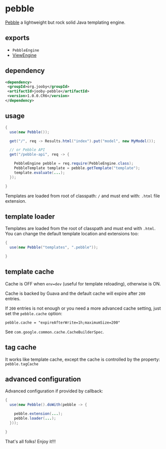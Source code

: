 # pebble

<a href="http://www.mitchellbosecke.com/pebble">Pebble</a> a lightweight but rock solid Java templating engine.

## exports

* ```PebbleEngine```
* [ViewEngine](/apidocs/org/jooby/View.Engine.html)

## dependency

```xml
<dependency>
 <groupId>org.jooby</groupId>
 <artifactId>jooby-pebble</artifactId>
 <version>1.0.0.CR6</version>
</dependency>
```

## usage

```java
{
  use(new Pebble());

  get("/", req -> Results.html("index").put("model", new MyModel());

  // or Pebble API
  get("/pebble-api", req -> {

    PebbleEngine pebble = req.require(PebbleEngine.class);
    PebbleTemplate template = pebble.getTemplate("template");
    template.evaluate(...);
  });

}
```

Templates are loaded from root of classpath: ```/``` and must end with: ```.html``` file extension.

## template loader

Templates are loaded from the root of classpath and must end with ```.html```. You can change the default template location and extensions too:

```java
{
  use(new Pebble("templates", ".pebble"));

}
```

## template cache

Cache is OFF when ```env=dev``` (useful for template reloading), otherwise is ON.

Cache is backed by Guava and the default cache will expire after ```200``` entries.

If ```200``` entries is not enough or you need a more advanced cache setting, just set the ```pebble.cache``` option:

```
pebble.cache = "expireAfterWrite=1h;maximumSize=200"
```

See ```com.google.common.cache.CacheBuilderSpec```.

## tag cache

It works like template cache, except the cache is controlled by the property: ```pebble.tagCache```

## advanced configuration

Advanced configuration if provided by callback:

```java
{
  use(new Pebble().doWith(pebble -> {

    pebble.extension(...);
    pebble.loader(...);
  }));

}
```

That's all folks! Enjoy it!!!
